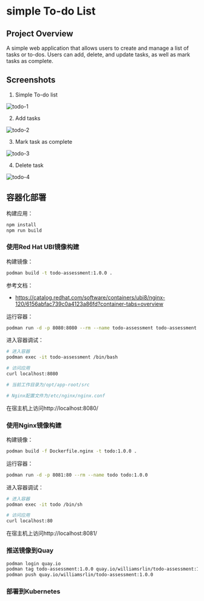 # simple To-do List

## Project Overview

A simple web application that allows users to create and manage a list of tasks or to-dos. Users can add, delete, and update tasks, as well as mark tasks as complete.

## Screenshots

1. Simple To-do list

![todo-1](https://user-images.githubusercontent.com/121072143/225633604-7594640b-d3cc-4f7c-9ba8-0f5761b88576.png)

2. Add tasks

![todo-2](https://user-images.githubusercontent.com/121072143/225633588-55e86ef3-a623-4005-a8c5-52bcc356862b.png)

3. Mark task as complete

![todo-3](https://user-images.githubusercontent.com/121072143/225633598-271a6a3d-b879-4666-ac5d-84e66a3878a0.png)

4. Delete task

![todo-4](https://user-images.githubusercontent.com/121072143/225633599-df9bd85f-b69c-486a-8f09-eff9ab2638cc.png)

## 容器化部署

构建应用：

```bash
npm install
npm run build
```

### 使用Red Hat UBI镜像构建

构建镜像：

```bash
podman build -t todo-assessment:1.0.0 .
```

参考文档：
- https://catalog.redhat.com/software/containers/ubi8/nginx-120/6156abfac739c0a4123a86fd?container-tabs=overview


运行容器：

```bash
podman run -d -p 8080:8080 --rm --name todo-assessment todo-assessment:1.0.0 
```

进入容器调试：
```bash
# 进入容器
podman exec -it todo-assessment /bin/bash

# 访问应用
curl localhost:8080

# 当前工作目录为/opt/app-root/src 

# Nginx配置文件为/etc/nginx/nginx.conf
```

在宿主机上访问http://localhost:8080/

### 使用Nginx镜像构建

构建镜像：

```bash
podman build -f Dockerfile.nginx -t todo:1.0.0 .
```

运行容器：

```bash
podman run -d -p 8081:80 --rm --name todo todo:1.0.0 
```

进入容器调试：
```bash
# 进入容器
podman exec -it todo /bin/sh

# 访问应用
curl localhost:80
```
在宿主机上访问http://localhost:8081/

### 推送镜像到Quay

```bash
podman login quay.io
podman tag todo-assessment:1.0.0 quay.io/williamsrlin/todo-assessment:1.0.0
podman push quay.io/williamsrlin/todo-assessment:1.0.0
```

### 部署到Kubernetes

```bash

```

